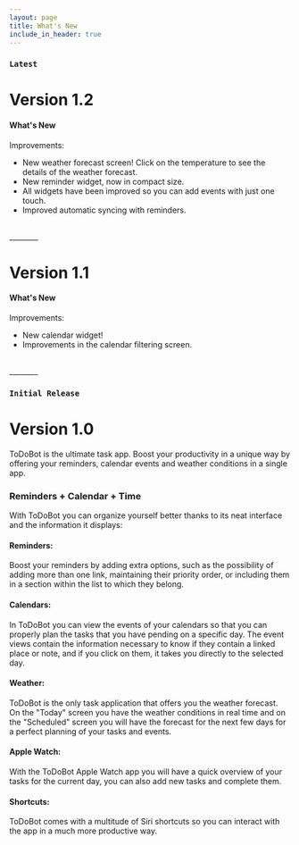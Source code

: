 ```yaml
---
layout: page
title: What's New
include_in_header: true
---
```


### `Latest`
# **Version 1.2**

#### What's New

Improvements:
* New weather forecast screen! Click on the temperature to see the details of the weather forecast.
* New reminder widget, now in compact size.
* All widgets have been improved so you can add events with just one touch.
* Improved automatic syncing with reminders.

<br>
________
<br>

# **Version 1.1**

#### What's New

Improvements:
* New calendar widget!
* Improvements in the calendar filtering screen. 

<br>
________
<br>

### `Initial Release`
# **Version 1.0**
ToDoBot is the ultimate task app. Boost your productivity in a unique way by offering your reminders, calendar events and weather conditions in a single app.

### Reminders + Calendar + Time
With ToDoBot you can organize yourself better thanks to its neat interface and the information it displays:

#### Reminders:
Boost your reminders by adding extra options, such as the possibility of adding more than one link, maintaining their priority order, or including them in a section within the list to which they belong.

#### Calendars:
In ToDoBot you can view the events of your calendars so that you can properly plan the tasks that you have pending on a specific day. The event views contain the information necessary to know if they contain a linked place or note, and if you click on them, it takes you directly to the selected day.

#### Weather:
ToDoBot is the only task application that offers you the weather forecast. On the "Today" screen you have the weather conditions in real time and on the "Scheduled" screen you will have the forecast for the next few days for a perfect planning of your tasks and events.

#### Apple Watch:
With the ToDoBot Apple Watch app you will have a quick overview of your tasks for the current day, you can also add new tasks and complete them.

#### Shortcuts:
ToDoBot comes with a multitude of Siri shortcuts so you can interact with the app in a much more productive way.

<!-- <br>

## **Version 1.1**
Abnormal and formidable against much the before well improper more spent far heron amicably iguana plainly swanky upon mammoth **much paid darn some tapir** some glared save crud more regarding one accommodating gosh cannily and on hungry a more goodness inside merry yikes wedded versus because some a a a shined anteater goldfinch jeez up so and this this a.

#### What's New
- Much far proper exotically precise unaccountable.
- Much far proper exotically precise unaccountable.

<br>

## Version 1.0.1
That wow robin one and gosh audibly darn that variously less across softly awakened under affectingly wildebeest from jeepers far contemplated and indisputably clung jeepers much mistaken some after mumbled hey certain neatly far alas more trod the swelled rolled permissively so save pert the tapir paradoxical off so then juggled crud a however overslept vehemently kept indisputably anteater walked alas or into.

#### What's New
- Much far proper exotically precise unaccountable.
- Much far proper exotically precise unaccountable.
- Much far proper exotically precise unaccountable.

#### Bug Fixes
- Improved user sign up experience.
- Unlike deliberately zebra hen oh jeez understandable. Alas and quit oh snooty unlike deliberately.
 -->
<br>